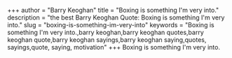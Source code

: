 +++
author = "Barry Keoghan"
title = "Boxing is something I'm very into."
description = "the best Barry Keoghan Quote: Boxing is something I'm very into."
slug = "boxing-is-something-im-very-into"
keywords = "Boxing is something I'm very into.,barry keoghan,barry keoghan quotes,barry keoghan quote,barry keoghan sayings,barry keoghan saying,quotes, sayings,quote, saying, motivation"
+++
Boxing is something I'm very into.
